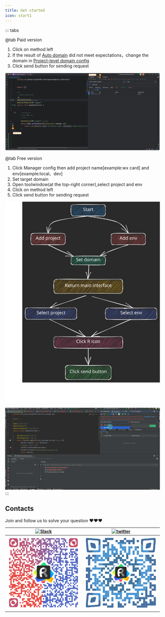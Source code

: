 ```yaml
---
title: Get started
icon: start1
---
```


<VPBanner
content="If you are already familiar with the basic operations of Fast Request, you can go directly to the features page."
background="url('/img/banner/bg1.svg') no-repeat -2100px -80px"
color="#eee"
:actions='[
{
text: "Features",
link:"/guide/features/",
}
]'
/>

::: tabs

@tab Paid version

1. Click <FontIcon icon="restfulFastRequest" /> on method left
2. If the result of [Auto domain](../features/autoDomain.md) did not meet expectations，change the domain in [Project-level domain config](../features/projectLevelDomainConfig.md)
3. Click send button for sending request

<VidStack
src="youtube/FiLfA8GKCoI"
title="Search and run api in Fast Request"
/>

![](/img/start.png)

@tab Free version

1. Click Manager config then add project name[example:wx card] and env[example:local、dev]
2. Set target domain
3. Open toolwindow(at the top-right corner),select project and env
4. Click <FontIcon icon="restfulFastRequest1" /> on method left
5. Click send button for sending request

![](/img/start_en.svg)

![](/img/howToUse_en.gif)
:::

## Contacts

Join and follow us to solve your question ❤️❤️❤️

| [![Slack](https://img.shields.io/static/v1?label=Slack&message=Restful%20Fast%20Request&logo=slack&color=38B580)](https://join.slack.com/t/restfulfastrequest/shared_invite/zt-1we57vum8-TALhTHI2uNmPF2bx1NDyWw) | [![twitter](https://img.shields.io/static/v1?label=Twitter&message=FastRequest666&logo=twitter&color=FC8D34)](https://twitter.com/FastRequest666) |
| ---------------------------------------------------------------------------------------------------------------------------------------------------------------------------------------------------------------- | ------------------------------------------------------------------------------------------------------------------------------------------------- |
| ![Slack](/img/slack.png)                                                                                                                                                                                         | ![twitter](/img/twitter.png)                                                                                                                      |
